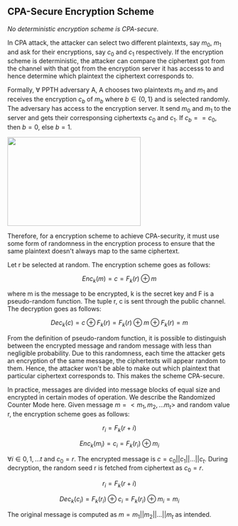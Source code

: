 ## CPA-Secure Encryption Scheme

*No deterministic encryption scheme is CPA-secure.*

In CPA attack, the attacker can select two different plaintexts, say $m_0$, $m_1$ and ask for their encryptions, say $c_0$ and $c_1$ respectively. If the encryption scheme is deterministic, the attacker can compare the ciphertext got from the channel with that got from the encryption server it has accesss to and hence determine which plaintext the ciphertext corresponds to.

Formally, $\forall$ PPTH adversary A, A chooses two plaintexts $m_0$ and $m_1$ and receives the encryption $c_b$ of $m_b$ where $b \in \{0, 1\}$ and is selected randomly. The adversary has access to the encryption server. It send $m_0$ and $m_1$ to the server and gets their corresponsing ciphertexts $c_0$ and $c_1$. If $c_b == c_0$, then $b = 0$, else $b = 1$.

<img src="https://i.imgur.com/tvQyLPQ.jpg"  width="300" height="200">


Therefore, for a encryption scheme to achieve CPA-security, it must use some form of randomness in the encryption process to ensure that the same plaintext doesn't always map to the same ciphertext.

Let r be selected at random. The encryption scheme goes as follows:

$$Enc_k(m) = c = F_k(r) \oplus m$$

where m is the message to be encrypted, k is the secret key and F is a pseudo-random function. The tuple r, c is sent through the public channel. The decryption goes as follows:

$$Dec_k(c) = c \oplus F_k(r) = F_k(r) \oplus m \oplus F_k(r) = m$$

From the definition of pseudo-random function, it is possible to distinguish between the encrypted message and random message with less than negligible probability. Due to this randomness, each time the attacker gets an encryption of the same message, the ciphertexts will appear random to them. Hence, the attacker won't be able to make out which plaintext that particular ciphertext corresponds to. This makes the scheme CPA-secure.

In practice, messages are divided into message blocks of equal size and encrypted in certain modes of operation. We describe the Randomized Counter Mode here. Given message $m = <m_1, m_2, ... m_t>$ and random value r, the encryption scheme goes as follows:

$$r_i = F_k(r + i)$$

$$Enc_k(m_i) = c_i = F_k(r_i) \oplus m_i$$ 

$\forall i \in {0, 1, ...t}$ and $c_0 = r$. The encrypted message is $c = c_0 || c_1 || ... || c_t$. During decryption, the random seed r is fetched from ciphertext as $c_0 = r$. 

$$r_i = F_k(r + i)$$

$$Dec_k(c_i) = F_k(r_i) \oplus c_i = F_k(r_i) \oplus m_i = m_i$$ 

The original message is computed as $m = m_1 || m_2 || ... || m_t$ as intended. 

